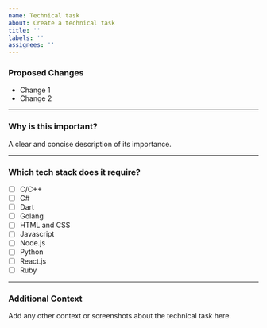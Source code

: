 ```yaml
---
name: Technical task
about: Create a technical task
title: ''
labels: ''
assignees: ''
---
```


### Proposed Changes

- Change 1
- Change 2

<hr>

### Why is this important?

A clear and concise description of its importance.

<hr>

### Which tech stack does it require?

* [ ] C/C++
* [ ] C#
* [ ] Dart              
* [ ] Golang           
* [ ] HTML and CSS
* [ ] Javascript
* [ ] Node.js
* [ ] Python
* [ ] React.js
* [ ] Ruby

<hr>

### Additional Context

Add any other context or screenshots about the technical task here.
